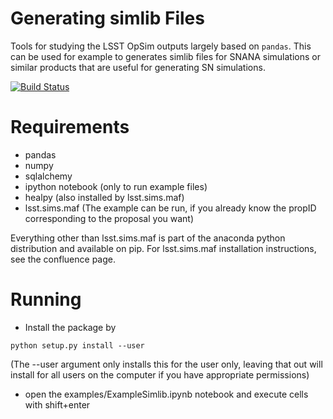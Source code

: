 # Generating simlib Files

Tools for studying the LSST OpSim outputs largely based on `pandas`. This can be used for example to generates
 simlib files for SNANA simulations or similar products that are useful for generating SN simulations.

[![Build Status](https://travis-ci.org/rbiswas4/OpSimSummary.svg?branch=master)](https://travis-ci.org/rbiswas4/OpSimSummary)
# Requirements

- pandas 
- numpy
- sqlalchemy
- ipython notebook (only to run example files)
- healpy (also installed by lsst.sims.maf)
- lsst.sims.maf (The example can be run, if you already know the propID corresponding to the proposal you want) 

Everything other than lsst.sims.maf is part of the anaconda python distribution and available on pip. For lsst.sims.maf installation instructions, see the confluence page. 
# Running
- Install the package by 

```
python setup.py install --user
```


(The --user argument only installs this for the user only, leaving that out will install for all users on the computer if you have appropriate permissions) 

- open the examples/ExampleSimlib.ipynb notebook and execute cells with shift+enter
